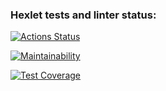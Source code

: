 ### Hexlet tests and linter status:

[![Actions Status](https://github.com/setov/python-project-lvl1/workflows/hexlet-check/badge.svg)](https://github.com/setov/python-project-lvl1/actions)

[![Maintainability](https://api.codeclimate.com/v1/badges/371a7668353a939f747d/maintainability)](https://codeclimate.com/github/setov/python-project-lvl1/maintainability)

[![Test Coverage](https://api.codeclimate.com/v1/badges/371a7668353a939f747d/test_coverage)](https://codeclimate.com/github/setov/python-project-lvl1/test_coverage)
